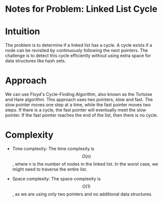 # **Notes for Problem: Linked List Cycle**

# Intuition
The problem is to determine if a linked list has a cycle. A cycle exists if a node can be revisited by continuously following the next pointers. The challenge is to detect this cycle efficiently without using extra space for data structures like hash sets.

# Approach
We can use Floyd's Cycle-Finding Algorithm, also known as the Tortoise and Hare algorithm. This approach uses two pointers, slow and fast. The slow pointer moves one step at a time, while the fast pointer moves two steps. If there is a cycle, the fast pointer will eventually meet the slow pointer. If the fast pointer reaches the end of the list, then there is no cycle.

# Complexity
- Time complexity:
The time complexity is $$O(n)$$, where n is the number of nodes in the linked list. In the worst case, we might need to traverse the entire list.

- Space complexity:
The space complexity is $$O(1)$$, as we are using only two pointers and no additional data structures.